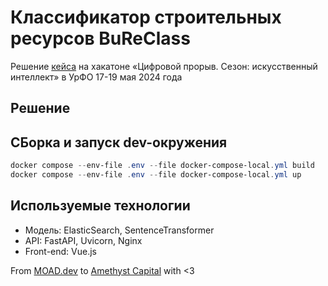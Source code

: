 # Классификатор строительных ресурсов BuReClass

Решение [кейса](https://hacks-ai.ru/events/1077375) на хакатоне «Цифровой прорыв. Сезон: искусственный интеллект» в УрФО 17-19 мая 2024 года

## Решение


## СБорка и запуск dev-окружения

```powershell
docker compose --env-file .env --file docker-compose-local.yml build
docker compose --env-file .env --file docker-compose-local.yml up
```

## Используемые технологии
* Модель: ElasticSearch, SentenceTransformer
* API: FastAPI, Uvicorn, Nginx
* Front-end: Vue.js

From [MOAD.dev](https://moad.dev/) to [Amethyst Capital](https://amethystcapital.ru/) with <3
